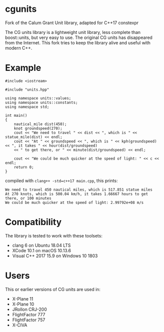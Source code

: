 # cgunits
Fork of the Calum Grant Unit library, adapted for C++17 constexpr

The CG units library is a lightweight unit library, less complete than boost::units, but very easy to use. 
The original CG units has disappeared from the Internet. This fork tries to keep the library alive and useful with modern C++.

# Example
```
#include <iostream>

#include "units.hpp"

using namespace units::values;
using namespace units::constants;
using namespace std;

int main()
{
    nautical_mile dist(450);
    knot groundspeed(270);
    cout << "We need to travel " << dist << ", which is " << statue_mile(dist) << endl;
    cout << "At " << groundspeed << ", which is " << kph(groundspeed) << ", it takes " << hour(dist/groundspeed)
    << " to get there, or " << minute(dist/groundspeed) << endl;

    cout << "We could be much quicker at the speed of light: " << c << endl;
    return 0;
}

```
compiled with `clang++ -std=c++17 main.cpp`, this prints:
```
We need to travel 450 nautical miles, which is 517.851 statue miles
At 270 knots, which is 500.04 km/h, it takes 1.66667 hours to get there, or 100 minutes
We could be much quicker at the speed of light: 2.99792e+08 m/s
```

# Compatibility
The library is tested to work with these toolsets:
* clang 6 on Ubuntu 18.04 LTS
* XCode 10.1 on macOS 10.13.6
* Visual C++ 2017 15.9 on Windows 10 1803

# Users
This or earlier versions of CG units are used in:
* X-Plane 11
* X-Plane 10
* JRollon CRJ-200
* FlightFactor 777
* FlightFactor 757
* X-CIVA
